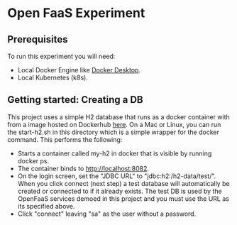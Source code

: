 # Open FaaS Experiment

## Prerequisites 
To run this experiment you will need: 
* Local Docker Engine like [Docker Desktop](https://www.docker.com/products/docker-desktop).
* Local Kubernetes (k8s).

## Getting started: Creating a DB
This project uses a simple H2 database that runs as a docker container with from a image hosted on Dockerhub [here](https://hub.docker.com/r/buildo/h2database).
On a Mac or Linux, you can run the start-h2.sh in this directory which is a simple wrapper for the docker command. 
This performs the following: 
* Starts a container called my-h2 in docker that is visible by running docker ps. 
* The container binds to [http://localhost:8082](http://localhost:8082).
* On the login screen, set the "JDBC URL" to "jdbc:h2:/h2-data/test/". When you click connect (next step) a test database will automatically be created or connected to if it already exists. The test DB is used by the OpenFaaS services
demoed in this project and you must use the URL as its specified above. 
* Click "connect" leaving "sa" as the user without a password.  